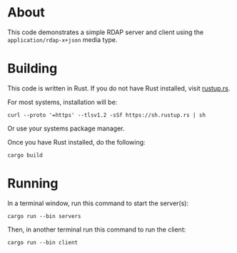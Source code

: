 # About

This code demonstrates a simple RDAP server and client using
the `application/rdap-x+json` media type.

# Building

This code is written in Rust. If you do not have Rust installed,
visit [rustup.rs](https://rustup.rs).

For most systems, installation will be:

```
curl --proto '=https' --tlsv1.2 -sSf https://sh.rustup.rs | sh
```

Or use your systems package manager.

Once you have Rust installed, do the following:

```
cargo build  
```

# Running

In a terminal window, run this command to start the server(s):

```
cargo run --bin servers
```

Then, in another terminal run this command to run the client:

```
cargo run --bin client
```
